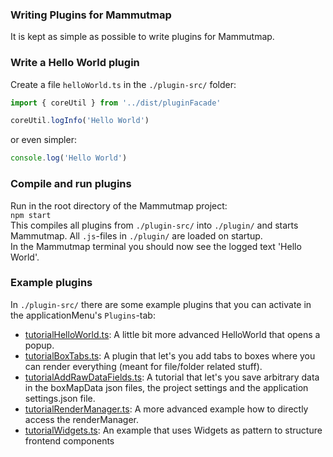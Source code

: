 ### Writing Plugins for Mammutmap
It is kept as simple as possible to write plugins for Mammutmap.

### Write a Hello World plugin
Create a file `helloWorld.ts` in the `./plugin-src/` folder:
```typescript
import { coreUtil } from '../dist/pluginFacade'

coreUtil.logInfo('Hello World')
```
or even simpler:
```typescript
console.log('Hello World')
```

### Compile and run plugins
Run in the root directory of the Mammutmap project:\
`npm start`\
This compiles all plugins from `./plugin-src/` into `./plugin/` and starts Mammutmap. All `.js`-files in `./plugin/` are loaded on startup.\
In the Mammutmap terminal you should now see the logged text 'Hello World'.

### Example plugins
In `./plugin-src/` there are some example plugins that you can activate in the applicationMenu's `Plugins`-tab:
- [tutorialHelloWorld.ts](./plugin-src/tutorialHelloWorld.ts): A little bit more advanced HelloWorld that opens a popup.
- [tutorialBoxTabs.ts](./plugin-src/tutorialBoxTabs.ts): A plugin that let's you add tabs to boxes where you can render everything (meant for file/folder related stuff).
- [tutorialAddRawDataFields.ts](./plugin-src/tutorialAddRawDataFields.ts): A tutorial that let's you save arbitrary data in the boxMapData json files, the project settings and the application settings.json file.
- [tutorialRenderManager.ts](./plugin-src/tutorialRenderManager.ts): A more advanced example how to directly access the renderManager.
- [tutorialWidgets.ts](./plugin-src/tutorialWidgets.ts): An example that uses Widgets as pattern to structure frontend components